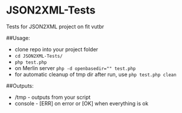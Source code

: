 # JSON2XML-Tests
Tests for JSON2XML project on fit vutbr

##Usage:
- clone repo into your project folder
- `cd JSON2XML-Tests/`
- `php test.php`
- on Merlin server `php -d openbasedir="" test.php`
- for automatic cleanup of tmp dir after run, use `php test.php clean`

##Outputs:
- /tmp - outputs from your script
- console - [ERR] on error or [OK] when everything is ok
